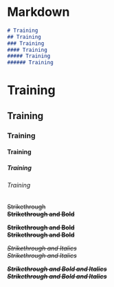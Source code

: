 # Markdown

```markdown
# Training
## Training
### Training
#### Training
##### Training
###### Training
```

# Training
## Training
### Training
#### Training
##### Training
###### Training

~~Strikethrough~~  
**~~Strikethrough and Bold~~**  

__~~Strikethrough and Bold~~__  
~~__Strikethrough and Bold__~~  

_~~Strikethrough and Italics~~_  
~~_Strikethrough and Italics_~~  

***~~Strikethrough and Bold and Italics~~***  
~~***Strikethrough and Bold and Italics***~~  
